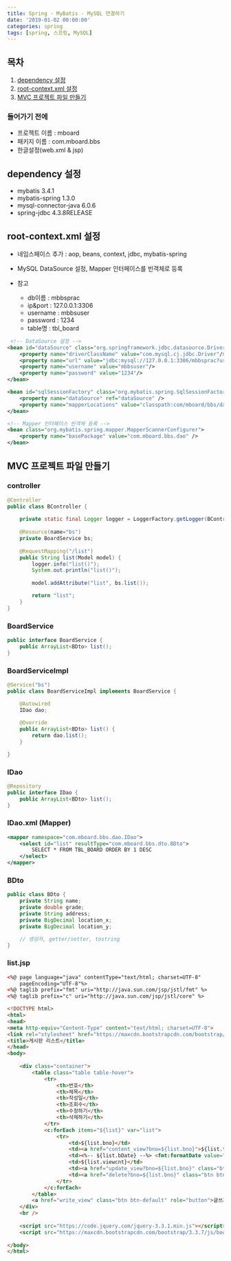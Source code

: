 ```yaml
---
title: Spring - MyBatis - MySQL 연결하기
date: '2019-01-02 00:00:00'
categories: spring
tags: [spring, 스프링, MySQL]
---
```


## 목차

1. [dependency 설정](#1)
2. [root-context.xml 설정](#2)
3. [MVC 프로젝트 파일 만들기](#3)

### 들어가기 전에

* 프로젝트 이름 : mboard
* 패키지 이름 : com.mboard.bbs
* 한글설정(web.xml & jsp)

## dependency 설정 <a id="1"></a>

* mybatis 3.4.1
* mybatis-spring 1.3.0
* mysql-connector-java 6.0.6
* spring-jdbc 4.3.8RELEASE

## root-context.xml 설정 <a id="2"></a>

* 네임스페이스 추가 : aop, beans, context, jdbc, mybatis-spring
* MySQL DataSource 설정, Mapper 인터페이스를 빈객체로 등록

* 참고
	* db이름 : mbbsprac
	* ip&port : 127.0.0.1:3306
	* username : mbbsuser
	* password : 1234
	* table명 : tbl_board

```xml
 <!-- DataSource 설정 -->
<bean id="dataSource" class="org.springframework.jdbc.datasource.DriverManagerDataSource">
	<property name="driverClassName" value="com.mysql.cj.jdbc.Driver"/>
	<property name="url" value="jdbc:mysql://127.0.0.1:3306/mbbsprac?useSSL=false&amp;serverTimezone=Asia/Seoul"/>
	<property name="username" value="mbbsuser"/>
	<property name="password" value="1234"/>
</bean>

<bean id="sqlSessionFactory" class="org.mybatis.spring.SqlSessionFactoryBean">
	<property name="dataSource" ref="dataSource" />
	<property name="mapperLocations" value="classpath:com/mboard/bbs/dao/mapper/*.xml"/>
</bean>

<!-- Mapper 인터페이스 빈객체 등록 -->
<bean class="org.mybatis.spring.mapper.MapperScannerConfigurer">
	<property name="basePackage" value="com.mboard.bbs.dao" />
</bean>
```

## MVC 프로젝트 파일 만들기 <a id="3"></a>

### controller 

```java
@Controller
public class BController {
	
	private static final Logger logger = LoggerFactory.getLogger(BController.class);
	
	@Resource(name="bs")
	private BoardService bs;
	
	@RequestMapping("/list")
	public String list(Model model) {
		logger.info("list()");
		System.out.println("list()");
		
		model.addAttribute("list", bs.list());

		return "list";
	}	
}
```

### BoardService

```java
public interface BoardService {
	public ArrayList<BDto> list();	
}
```

### BoardServiceImpl

```java
@Service("bs")
public class BoardServiceImpl implements BoardService {

	@Autowired
	IDao dao;
	
	@Override
	public ArrayList<BDto> list() {
		return dao.list();
	}

}
```

### IDao

```java
@Repository
public interface IDao {
	public ArrayList<BDto> list();
}
```

### IDao.xml (Mapper)

```xml
<mapper namespace="com.mboard.bbs.dao.IDao">
	<select id="list" resultType="com.mboard.bbs.dto.BDto">
		SELECT * FROM TBL_BOARD ORDER BY 1 DESC
	</select>
</mapper>
```

### BDto

```java
public class BDto {
	private String name;
	private double grade;
	private String address;
	private BigDecimal location_x;
	private BigDecimal location_y;

	// 생성자, getter/setter, tostring
}
```

### list.jsp

```html
<%@ page language="java" contentType="text/html; charset=UTF-8"
    pageEncoding="UTF-8"%>
<%@ taglib prefix="fmt" uri="http://java.sun.com/jsp/jstl/fmt" %>
<%@ taglib prefix="c" uri="http://java.sun.com/jsp/jstl/core" %>

<!DOCTYPE html>
<html>
<head>
<meta http-equiv="Content-Type" content="text/html; charset=UTF-8">
<link rel="stylesheet" href="https://maxcdn.bootstrapcdn.com/bootstrap/3.3.7/css/bootstrap.min.css" integrity="sha384-BVYiiSIFeK1dGmJRAkycuHAHRg32OmUcww7on3RYdg4Va+PmSTsz/K68vbdEjh4u" crossorigin="anonymous">
<title>게시판 리스트</title>
</head>
<body>
	
	<div class="container">
		<table class="table table-hover">
			<tr>
				<th>번호</th>
				<th>제목</th>
				<th>작성일</th>
				<th>조회수</th>
				<th>수정하기</th>
				<th>삭제하기</th>
			</tr>
			<c:forEach items="${list}" var="list">
				<tr>
					<td>${list.bno}</td>
					<td><a href="content_view?bno=${list.bno}">${list.title}</a></td>
					<td><%-- ${list.bDate} --%> <fmt:formatDate value="${list.regdate}" pattern="yyyy-MM-dd"/></td>
					<td>${list.viewcnt}</td>
					<td><a href="update_view?bno=${list.bno}" class="btn btn-default" role="button">수정하기</a></td>
					<td><a href="delete?bno=${list.bno}" class="btn btn-default" role="button">삭제하기</a></td>
				</tr>
			</c:forEach>
		</table>
		<a href="write_view" class="btn btn-default" role="button">글쓰기</a>
	</div>
	<br />
	
	<script src="https://code.jquery.com/jquery-3.3.1.min.js"></script>
	<script src="https://maxcdn.bootstrapcdn.com/bootstrap/3.3.7/js/bootstrap.min.js" integrity="sha384-Tc5IQib027qvyjSMfHjOMaLkfuWVxZxUPnCJA7l2mCWNIpG9mGCD8wGNIcPD7Txa" crossorigin="anonymous"></script>
	
</body>
</html>
```
